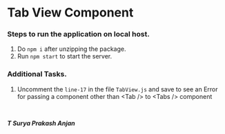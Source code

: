 # Tab View Component

### Steps to run the application on local host.

1. Do `npm i` after unzipping the package.
2. Run `npm start` to start the server.

### Additional Tasks.

1. Uncomment the `line-17` in the file `TabView.js` and save to see an Error for passing a component other than \<Tab /> to \<Tabs /> component

<br>

**_T Surya Prakash Anjan_**
